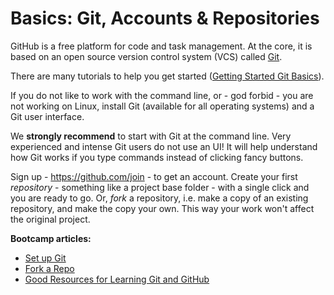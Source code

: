 # Basics: Git, Accounts & Repositories

GitHub is a free platform for code and task management. At the core, it is based on an open source version control system (VCS) called [Git](http://git-scm.com/).

There are many tutorials to help you get started ([Getting Started Git Basics](http://git-scm.com/book/en/Getting-Started-Git-Basics)). 

If you do not like to work with the command line, or - god forbid - you are not working on Linux, install Git (available for all operating systems) and a Git user interface.

<i class="octicon octicon-megaphone"></i> We **strongly recommend** to start with Git at the command line. Very experienced and intense Git users do not use an UI! It will help understand how Git works if you type commands instead of clicking fancy buttons.

Sign up - https://github.com/join - to get an account. Create your first *repository* - something like a project base folder - with a single click and you are ready to go. Or,  *fork* a repository, i.e. make a copy of an existing repository, and make the copy your own. This way your work won't affect the original project.

**Bootcamp articles:**

* [Set up Git](https://help.github.com/articles/set-up-git/)
* [Fork a Repo](https://help.github.com/articles/fork-a-repo/)
* [Good Resources for Learning Git and GitHub](https://help.github.com/articles/good-resources-for-learning-git-and-github/)


